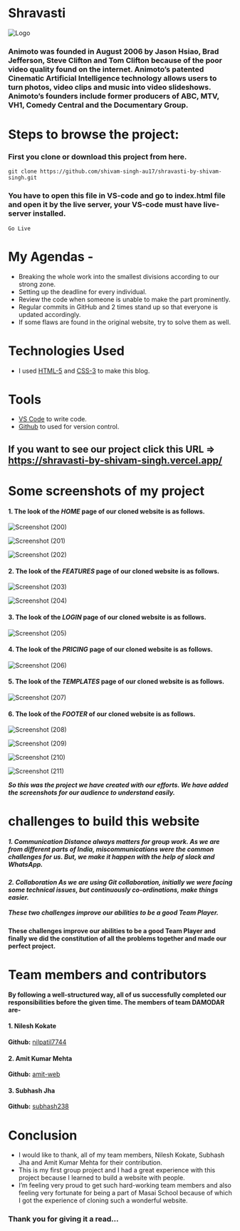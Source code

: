 # Shravasti


![Logo](https://github.com/shivam-singh-au17/shravasti-by-shivam-singh/blob/master/Screenshot/sharvast22.png?raw=true)


### Animoto was founded in August 2006 by Jason Hsiao, Brad Jefferson, Steve Clifton and Tom Clifton because of the poor video quality found on the internet. Animoto’s patented Cinematic Artificial Intelligence technology allows users to turn photos, video clips and music into video slideshows. Animoto’s founders include former producers of ABC, MTV, VH1, Comedy Central and the Documentary Group.

# Steps to browse the project:

### First you clone or download this project from here.
```
git clone https://github.com/shivam-singh-au17/shravasti-by-shivam-singh.git
```
### You have to open this file in VS-code and go to index.html file and open it by the live server, your VS-code must have live-server installed. 
```
Go Live
```

# My Agendas - 
* Breaking the whole work into the smallest divisions according to our strong zone.
* Setting up the deadline for every individual.
* Review the code when someone is unable to make the part prominently.
* Regular commits in GitHub and 2 times stand up so that everyone is updated accordingly.
* If some flaws are found in the original website, try to solve them as well.

# Technologies Used

- I used  [HTML-5](https://www.w3schools.com/html/) and [CSS-3](https://www.w3schools.com/css/default.asp) to make this blog.

# Tools

-  [VS Code](https://code.visualstudio.com/download) to write code.
-  [Github](https://github.com/shivam-singh-au17) to used for version control.

## If you want to see our project click this URL => https://shravasti-by-shivam-singh.vercel.app/


# Some screenshots of my project


#### 1. The look of the *HOME* page of our cloned website is as follows.
![Screenshot (200)](https://github.com/shivam-singh-au17/shravasti-by-shivam-singh/blob/master/Screenshot/Screenshot%20(200).png?raw=true)

![Screenshot (201)](https://github.com/shivam-singh-au17/shravasti-by-shivam-singh/blob/master/Screenshot/Screenshot%20(201).png?raw=true)

![Screenshot (202)](https://github.com/shivam-singh-au17/shravasti-by-shivam-singh/blob/master/Screenshot/Screenshot%20(202).png?raw=true)


#### 2. The look of the *FEATURES* page of our cloned website is as follows.
![Screenshot (203)](https://github.com/shivam-singh-au17/shravasti-by-shivam-singh/blob/master/Screenshot/Screenshot%20(203).png?raw=true)

![Screenshot (204)](https://github.com/shivam-singh-au17/shravasti-by-shivam-singh/blob/master/Screenshot/Screenshot%20(204).png?raw=true)


#### 3. The look of the *LOGIN* page of our cloned website is as follows.
![Screenshot (205)](https://github.com/shivam-singh-au17/shravasti-by-shivam-singh/blob/master/Screenshot/Screenshot%20(205).png?raw=true)


#### 4. The look of the *PRICING* page of our cloned website is as follows.
![Screenshot (206)](https://github.com/shivam-singh-au17/shravasti-by-shivam-singh/blob/master/Screenshot/Screenshot%20(206).png?raw=true)


#### 5. The look of the *TEMPLATES* page of our cloned website is as follows.
![Screenshot (207)](https://github.com/shivam-singh-au17/shravasti-by-shivam-singh/blob/master/Screenshot/Screenshot%20(207).png?raw=true)


#### 6. The look of the *FOOTER* of our cloned website is as follows.
![Screenshot (208)](https://github.com/shivam-singh-au17/shravasti-by-shivam-singh/blob/master/Screenshot/Screenshot%20(208).png?raw=true)

![Screenshot (209)](https://github.com/shivam-singh-au17/shravasti-by-shivam-singh/blob/master/Screenshot/Screenshot%20(209).png?raw=true)

![Screenshot (210)](https://github.com/shivam-singh-au17/shravasti-by-shivam-singh/blob/master/Screenshot/Screenshot%20(210).png?raw=true)

![Screenshot (211)](https://github.com/shivam-singh-au17/shravasti-by-shivam-singh/blob/master/Screenshot/Screenshot%20(211).png?raw=true)

***So this was the project we have created with our efforts. We have added the screenshots for our audience to understand easily.***

# challenges to build this website
<h5>1. Communication
Distance always matters for group work. As we are from different parts of India, miscommunications were the common challenges for us. But, we make it happen with the help of slack and WhatsApp.</h5>
<h5>2. Collaboration
As we are using Git collaboration, initially we were facing some technical issues, but continuously co-ordinations, make things easier. <br> <br>
These two challenges improve our abilities to be a good Team Player.</h5>

**These challenges improve our abilities to be a good Team Player and finally we did the constitution of all the problems together and made our perfect project.**

# Team members and contributors
**By following a well-structured way, all of us successfully completed our responsibilities before the given time. The members of team DAMODAR are-**

#### 1. Nilesh Kokate
**Github:**  [nilpatil7744](https://github.com/nilpatil7744) 
#### 2. Amit Kumar Mehta
**Github:**  [amit-web](https://github.com/amit-web) 
#### 3. Subhash Jha
**Github:**  [subhash238](https://github.com/subhash238) 

# Conclusion
- I would like to thank, all of my team members, Nilesh Kokate, Subhash Jha and Amit Kumar Mehta for their contribution. 
- This is my first group project and I had a great experience with this project because I learned to build a website with people.
- I’m feeling very proud to get such hard-working team members and also feeling very fortunate for being a part of Masai School because of which I got the experience of cloning such a wonderful website.
### Thank you for giving it a read...

